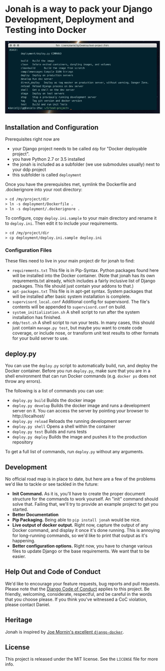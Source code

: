 # Jonah is a way to pack your Django Development, Deployment and Testing into Docker

![Animated GIF of jonah commands in action](jonah.gif)

## Installation and Configuration

Prerequisites right now are 
 - your Django project needs to be called `ddp` for "Docker deployable project".
 - you have Python 2.7 or 3.5 installed
 - the jonah is included as a subfolder (we use submodules usually) next to your ddp project
 - this subfolder is called `deployment`

Once you have the prerequisites met, symlink the Dockerfile and .dockerignore into your root directory:

    > cd /my/project/dir
    > ln -s deployment/Dockerfile .
    > ln -s deployment/.dockerignore .
    
To configure, copy `deploy.ini.sample` to your main directory and rename it to `deploy.ini`. Then edit
it to include your requirements.

    > cd /my/project/dir
    > cp deployment/deploy.ini.sample deploy.ini
    
### Configuration Files

These files need to live in your main project dir for jonah to find:

 - `requirements.txt` This file is in Pip-Syntax. Python packages found here will be installed
   into the Docker container. (Note that jonah has its own requrements.txt already, which includes 
   a fairly inclusive list of Django packages. This file should just contain your addons to that.)
 - `apt-packages.txt` This file is in apt-get syntax. System packages that will be installed
   after basic system installation is complete.
 - `supervisord_local.conf` Additional config for supervisord. The file's contents will be appended 
   to `supervisord.conf` on build.
 - `system_initialization.sh` A shell script to run after the system installation has finished.
 - `ddp/test.sh` A shell script to run your tests. In many cases, this should just contain 
   `manage.py test`, but maybe you want to create code coverage, or include nose, or transform
   unit test results to other formats for your build server to use.

## deploy.py

You can use the `deploy.py` script to automatically build, run, and deploy the Docker container. Before
you run `deploy.py`, make sure that you are in a shell environment that can run Docker commands (e.g.
`docker ps` does not throw any errors).

The following is a list of commands you can use:

- `deploy.py build` Builds the docker image
- `deploy.py develop` Builds the docker image and runs a development server on it. You can access the server by 
   pointing your browser to http://localhost/
- `deploy.py reload` Reloads the running development server
- `deploy.py shell` Opens a shell within the container
- `deploy.py test` Builds and runs tests
- `deploy.py deploy` Builds the image and pushes it to the production repository

To get a full list of commands, run `deploy.py` without any arguments. 

## Development

No official road map is in place to date, but here are a few of the problems we'd like to tackle or see
tackled in the future:

 - **Init Command.** As it is, you'll have to create the proper document structure for the commands to 
   work yourself. An "init" command should solve that. Failing that, we'll try to provide an example
   project to get you started.
 - **Better Documentation**
 - **Pip Packaging.** Being able to `pip install jonah` would be nice.
 - **Live output of docker output.** Right now, capture the output of any Docker command, and display
   it once it's done running. This is annoying for long-running commands, so we'd like to print that
   output as it's happening.
 - **Better configuration options.** Right now, you have to change various files to update Django
   or the base requirements. We want that to be easier.

## Help Out and Code of Conduct

We'd like to encourage your feature requests, bug reports and pull requests. Please note that the
[Django Code of Conduct](https://www.djangoproject.com/conduct/) applies to this project. Be friendly,
welcoming, considerate, respectful, and be careful in the words that you choose please. If you think 
you've witnessed a CoC violation, please contact Daniel.

## Heritage

Jonah is inspired by [Joe Mornin's excellent `django-docker`](https://github.com/morninj/django-docker). 

## License

This project is released under the MIT license. See the `LICENSE` file for more info. 

